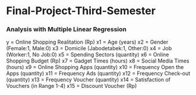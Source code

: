 # Final-Project-Third-Semester
### Analysis with Multiple Linear Regression
y = Online Shopping Realitation (Rp)
x1 = Age (years)
x2 = Gender (Female:1, Male:0)
x3 = Domicile (Jabodetabek:1, Other:0)
x4 = Job (Worker:1, No Job:0)
x5 = Spending Sectors (quantity)
x6 = Online Shopping Budget (Rp)
x7 = Gadget Times (hours)
x8 = Social Media Times (hours)
x9 = Online Shopping Apps (quantity)
x10 = Frequency Open the Apps (quantity)
x11 = Frequency Ads (quantity)
x12 = Frequency Check-out (quantity)
x13 = Frequency Voucher (quantity)
x14 = Satisfaction of Vouchers (in Range 1-4)
x15 = Discount Voucher (Rp)
